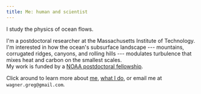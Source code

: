 ```yaml
---
title: Me: human and scientist
---
```


I study the physics of ocean flows.  

I'm a postdoctoral researcher at the Massachusetts Institute of 
Technology. I'm interested in how the ocean's subsurface landscape 
--- mountains, corrugated ridges, canyons, and rolling hills --- 
modulates turbulence that mixes heat and carbon on the smallest scales.  
My work is funded by a [NOAA postdoctoral fellowship][].  

Click around to learn more about [me][], [what I do][], or email me 
at `wagner.greg@gmail.com`.


[me]: https://glwagner.github.io/about/
[what I do]: https://glwagner.github.io/projects/
[NOAA postdoctoral fellowship]: http://vsp.ucar.edu/cgc/current-awards-alumni 
